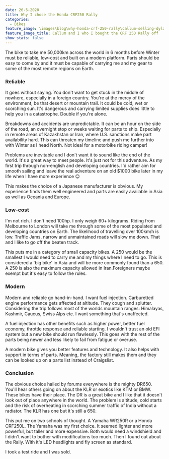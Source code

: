 ```yaml
---
date: 26-5-2020
title: Why I chose the Honda CRF250 Rally
categories:
  - Bikes
feature_image: \images\blog\why-honda-crf-250-rally\callum-selling-dylan-the-250-rally
feature_image_title: Callum and I who I bought the CRF 250 Rally off
show_stats: false
---
```

<p>
The bike to take me 50,000km across the world in 6 months before Winter must be reliable, low-cost and built on a modern platform. Parts should be easy to come by and it must be capable of carrying me and my gear to some of the most remote regions on Earth.
</p>
<h3>Reliable</h3>
<p>
It goes without saying. You don't want to get stuck in the middle of nowhere, especially in a foreign country. You're at the mercy of the environment, be that desert or mountain trail. It could be cold, wet or scorching sun. It's dangerous and carrying limited supplies does little to help you in a catastrophe. Double if you're alone.
</p>
<p>
Breakdowns and accidents are unpredictable. It can be an hour on the side of the road, an overnight stop or weeks waiting for parts to ship. Especially in remote areas of Kazakhstan or Iran, where U.S. sanctions make part availability hard. This can threaten my timeline and push me further into with Winter as I head North. Not ideal for a motorbike riding camper!
</p>
<p>
Problems are inevitable and I don't want it to sound like the end of the world. It's a great way to meet people. It's just not for this adventure. As my first trip through non-english and developing countries. I'd rather aim for smooth sailing and leave the real adventure on an old $1000 bike later in my life when I have more experience 😉
</p>
<p>
This makes the choice of a Japanese manufacturer is obvious. My experience finds them well engineered and parts are easily available in Asia as well as Oceania and Europe.
</p>
<h3>Low-cost</h3>
<p>
I'm not rich. I don't need 100hp. I only weigh 60+ kilograms. Riding from Melbourne to London will take me through some of the most populated and developing countries on Earth. The likelihood of travelling over 100km/h is low. Traffic Jams, narrow and unmaintained roads will slow me down. That and I like to go off the beaten track.
</p>
<p>
This puts me in a category of small capacity bikes. A 250 would be the smallest I would need to carry me and my things where I need to go. This is considered a 'big bike' in Asia and will be more commonly found than a 650. A 250 is also the maximum capacity allowed in Iran.Foreigners maybe exempt but it's easy to follow the rules. 
</p>
<h3>Modern</h3>
<p>
Modern and reliable go hand-in-hand. I want fuel injection. Carburetted engine performance gets affected at altitude. They cough and splutter. Considering the trip follows most of the worlds mountain ranges: Himalayas, Kashmir, Caucus, Swiss Alps etc. I want something that's unaffected. 
</p>
<p>
A fuel injection has other benefits such as higher power, better fuel economy, throttle response and reliable starting. I wouldn't trust an old EFI system but a new bike should run flawlessly. This goes with the rest of the parts being newer and less likely to fail from fatigue or overuse.
</p>
<p>
A modern bike gives you better features and technology. It also helps with support in terms of parts. Meaning, the factory still makes them and they can be looked up on a parts list instead of Craigslist.
</p>
<h3>Conclusion</h3>
<p>
The obvious choice hailed by forums everywhere is the mighty DR650. You'll hear others going on about the KLR or exotics like KTM or BMW. These bikes have their place. The DR is a great bike and I like that it doesn't look out of place anywhere in the world. The problem is altitude, cold starts and the risk of overheating in scorching summer traffic of India without a radiator. The KLR has one but it's still a 650.
</p>
<p>
This put me on two schools of thought. A Yamaha WR250R or a Honda CRF250L. The Yamaha was my first choice. It seemed lighter and more powerful, but taller and more expensive. Both would need a windshield and I didn't want to bother with modifications too much. Then I found out about the Rally. With it's LED headlights and fly screen as standard.
</p>
<p>
I took a test ride and I was sold.
</p>